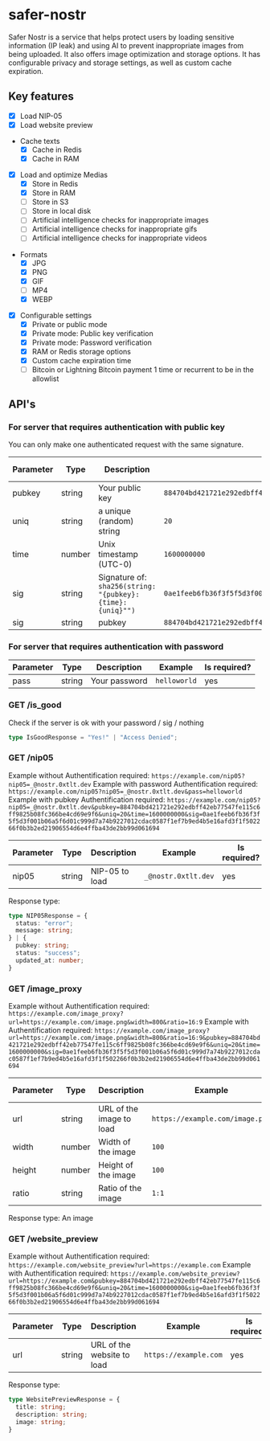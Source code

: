 # safer-nostr

Safer Nostr is a service that helps protect users by loading sensitive information (IP leak) and using AI to prevent inappropriate images from being uploaded. It also offers image optimization and storage options. It has configurable privacy and storage settings, as well as custom cache expiration.

## Key features

- [x] Load NIP-05
- [x] Load website preview
- Cache texts
  - [x] Cache in Redis
  - [x] Cache in RAM
- [x] Load and optimize Medias
  - [x] Store in Redis
  - [x] Store in RAM
  - [ ] Store in S3
  - [ ] Store in local disk
  - [ ] Artificial intelligence checks for inappropriate images
  - [ ] Artificial intelligence checks for inappropriate gifs
  - [ ] Artificial intelligence checks for inappropriate videos
- Formats
  - [x] JPG
  - [x] PNG
  - [x] GIF
  - [ ] MP4
  - [x] WEBP
- [x] Configurable settings
  - [x] Private or public mode
  - [x] Private mode: Public key verification
  - [x] Private mode: Password verification
  - [x] RAM or Redis storage options
  - [x] Custom cache expiration time
  - [ ] Bitcoin or Lightning Bitcoin payment 1 time or recurrent to be in the allowlist

## API's

### For server that requires authentication with public key

You can only make one authenticated request with the same signature.

| Parameter | Type | Description | Example | Is required? |
| --- | --- | --- | --- | --- |
| pubkey | string | Your public key | `884704bd421721e292edbff42eb77547fe115c6ff9825b08fc366be4cd69e9f6` | yes |
| uniq | string | a unique (random) string | `20` | yes |
| time | number | Unix timestamp (UTC-0) | `1600000000` | yes |
| sig | string | Signature of: `sha256(string: "{pubkey}:{time}:{uniq}"")` | `0ae1feeb6fb36f3f5f5d3f001b06a5f6d01c999d7a74b9227012cdac0587f1ef7b9ed4b5e16afd3f1f502266f0b3b2ed21906554d6e4ffba43de2bb99d061694` | yes |
| sig | string | pubkey | `884704bd421721e292edbff42eb77547fe115c6ff9825b08fc366be4cd69e9f6` | yes |

### For server that requires authentication with password

| Parameter | Type | Description | Example | Is required? |
| --- | --- | --- | --- | --- |
| pass | string | Your password | `helloworld` | yes |

### GET /is_good

Check if the server is ok with your password / sig / nothing

```ts
type IsGoodResponse = "Yes!" | "Access Denied";
```

### GET /nip05

Example without Authentification required: `https://example.com/nip05?nip05=_@nostr.0xtlt.dev`
Example with password Authentification required: `https://example.com/nip05?nip05=_@nostr.0xtlt.dev&pass=helloworld`
Example with pubkey Authentification required: `https://example.com/nip05?nip05=_@nostr.0xtlt.dev&pubkey=884704bd421721e292edbff42eb77547fe115c6ff9825b08fc366be4cd69e9f6&uniq=20&time=1600000000&sig=0ae1feeb6fb36f3f5f5d3f001b06a5f6d01c999d7a74b9227012cdac0587f1ef7b9ed4b5e16afd3f1f502266f0b3b2ed21906554d6e4ffba43de2bb99d061694`

| Parameter | Type | Description | Example | Is required? |
| --- | --- | --- | --- | --- |
| nip05 | string | NIP-05 to load | `_@nostr.0xtlt.dev` | yes |

Response type:

```ts
type NIP05Response = {
  status: "error";
  message: string;
} | {
  pubkey: string;
  status: "success";
  updated_at: number;
}
```

### GET /image_proxy

Example without Authentification required: `https://example.com/image_proxy?url=https://example.com/image.png&width=800&ratio=16:9`
Example with Authentification required: `https://example.com/image_proxy?url=https://example.com/image.png&width=800&ratio=16:9&pubkey=884704bd421721e292edbff42eb77547fe115c6ff9825b08fc366be4cd69e9f6&uniq=20&time=1600000000&sig=0ae1feeb6fb36f3f5f5d3f001b06a5f6d01c999d7a74b9227012cdac0587f1ef7b9ed4b5e16afd3f1f502266f0b3b2ed21906554d6e4ffba43de2bb99d061694`

| Parameter | Type | Description | Example | Is required? |
| --- | --- | --- | --- | --- |
| url | string | URL of the image to load | `https://example.com/image.png` | yes |
| width | number | Width of the image | `100` | no |
| height | number | Height of the image | `100` | no |
| ratio | string | Ratio of the image | `1:1` | no |

Response type: An image

### GET /website_preview

Example without Authentification required: `https://example.com/website_preview?url=https://example.com`
Example with Authentification required: `https://example.com/website_preview?url=https://example.com&pubkey=884704bd421721e292edbff42eb77547fe115c6ff9825b08fc366be4cd69e9f6&uniq=20&time=1600000000&sig=0ae1feeb6fb36f3f5f5d3f001b06a5f6d01c999d7a74b9227012cdac0587f1ef7b9ed4b5e16afd3f1f502266f0b3b2ed21906554d6e4ffba43de2bb99d061694`

| Parameter | Type | Description | Example | Is required? |
| --- | --- | --- | --- | --- |
| url | string | URL of the website to load | `https://example.com` | yes |

Response type:

```ts
type WebsitePreviewResponse = {
  title: string;
  description: string;
  image: string;
}
```
